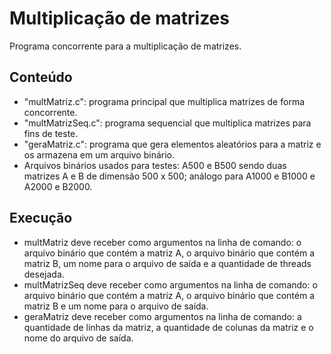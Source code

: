 # Multiplicação de matrizes
Programa concorrente para a multiplicação de matrizes.

## Conteúdo
- "multMatriz.c": programa principal que multiplica matrizes de forma concorrente.
- "multMatrizSeq.c": programa sequencial que multiplica matrizes para fins de teste.
- "geraMatriz.c": programa que gera elementos aleatórios para a matriz e os armazena em um arquivo binário.
- Arquivos binários usados para testes: A500 e B500 sendo duas matrizes A e B de dimensão 500 x 500; análogo para A1000 e B1000 e A2000 e B2000.

## Execução
- multMatriz deve receber como argumentos na linha de comando: o arquivo binário que contém a matriz A, o arquivo binário que contém a matriz B, um nome para o arquivo de saída e a quantidade de threads desejada.
- multMatrizSeq deve receber como argumentos na linha de comando: o arquivo binário que contém a matriz A, o arquivo binário que contém a matriz B e um nome para o arquivo de saída.
- geraMatriz deve receber como argumentos na linha de comando: a quantidade de linhas da matriz, a quantidade de colunas da matriz e o nome do arquivo de saída.
